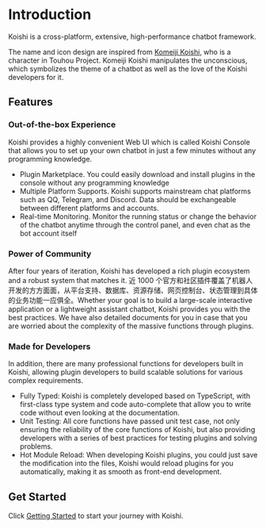 # Introduction

Koishi is a cross-platform, extensive, high-performance chatbot framework.

The name and icon design are inspired from [Komeiji Koishi](https://en.touhouwiki.net/wiki/Koishi_Komeiji), who is a character in Touhou Project. Komeiji Koishi manipulates the unconscious, which symbolizes the theme of a chatbot as well as the love of the Koishi developers for it.

## Features

### Out-of-the-box Experience

Koishi provides a highly convenient Web UI which is called Koishi Console that allows you to set up your own chatbot in just a few minutes without any programming knowledge.

- Plugin Marketplace. You could easily download and install plugins in the console without any programming knowledge
- Multiple Platform Supports. Koishi supports mainstream chat platforms such as QQ, Telegram, and Discord. Data should be exchangeable between different platforms and accounts.
- Real-time Monitoring. Monitor the running status or change the behavior of the chatbot anytime through the control panel, and even chat as the bot account itself

### Power of Community

After four years of iteration, Koishi has developed a rich plugin ecosystem and a robust system that matches it. 近 1000 个官方和社区插件覆盖了机器人开发的方方面面，从平台支持、数据库、资源存储、网页控制台、状态管理到具体的业务功能一应俱全。Whether your goal is to build a large-scale interactive application or a lightweight assistant chatbot, Koishi provides you with the best practices. We have also detailed documents for you in case that you are worried about the complexity of the massive functions through plugins.

### Made for Developers

In addition, there are many professional functions for developers built in Koishi, allowing plugin developers to build scalable solutions for various complex requirements.

- Fully Typed: Koishi is completely developed based on TypeScript, with first-class type system and code auto-complete that allow you to write code without even looking at the documentation.
- Unit Testing: All core functions have passed unit test case, not only ensuring the reliability of the core functions of Koishi, but also providing developers with a series of best practices for testing plugins and solving problems.
- Hot Module Reload: When developing Koishi plugins, you could just save the modification into the files, Koishi would reload plugins for you automatically, making it as smooth as front-end development.

## Get Started

Click [Getting Started](./starter/) to start your journey with Koishi.
